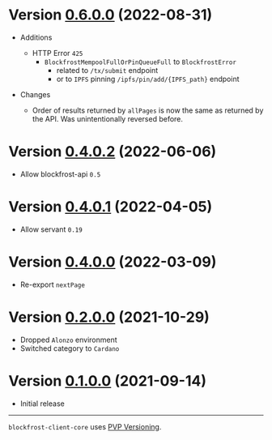 # Version [0.6.0.0](https://github.com/blockfrost/blockfrost-haskell/compare/v0.5.0.0...v0.6.0.0) (2022-08-31)

* Additions
  * HTTP Error `425`
    * `BlockfrostMempoolFullOrPinQueueFull` to `BlockfrostError` 
      * related to `/tx/submit` endpoint
      * or to `IPFS` pinning `/ipfs/pin/add/{IPFS_path}` endpoint

* Changes
  * Order of results returned by `allPages` is now the same as returned by the API. Was unintentionally reversed before.

# Version [0.4.0.2](https://github.com/blockfrost/blockfrost-haskell/compare/v0.4.0.1...client-core-0.4.0.2) (2022-06-06)

* Allow blockfrost-api `0.5`

# Version [0.4.0.1](https://github.com/blockfrost/blockfrost-haskell/compare/v0.4.0.0...v0.4.0.1) (2022-04-05)

* Allow servant `0.19`

# Version [0.4.0.0](https://github.com/blockfrost/blockfrost-haskell/compare/v0.3.1.0...v0.4.0.0) (2022-03-09)

* Re-export `nextPage`

# Version [0.2.0.0](https://github.com/blockfrost/blockfrost-haskell/compare/v0.1.0.0...v0.2.0.0) (2021-10-29)

* Dropped `Alonzo` environment
* Switched category to `Cardano`

# Version [0.1.0.0](https://github.com/blockfrost/blockfrost-haskell/compare/initial...v0.1.0.0) (2021-09-14)

* Initial release

---

`blockfrost-client-core` uses [PVP Versioning][1].

[1]: https://pvp.haskell.org

